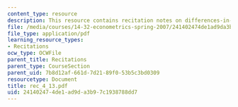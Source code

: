 ```yaml
---
content_type: resource
description: This resource contains recitation notes on differences-in-differences.
file: /media/courses/14-32-econometrics-spring-2007/241402474de1ad9da3b97c1938788dd7_rec_4_13.pdf
file_type: application/pdf
learning_resource_types:
- Recitations
ocw_type: OCWFile
parent_title: Recitations
parent_type: CourseSection
parent_uid: 7b8d12af-661d-7d21-89f0-53b5c3bd0309
resourcetype: Document
title: rec_4_13.pdf
uid: 24140247-4de1-ad9d-a3b9-7c1938788dd7
---
```

